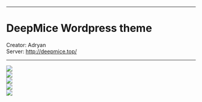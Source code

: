 <hr><p><h1>DeepMice Wordpress theme</h1></p>
<title>wtf</title>
Creator: Adryan<br>
Server: <a href="http://deepmice.top/">http://deepmice.top/</a>
<hr>
<img src="https://i.imgur.com/r9b2jlW.png" />
<br>
<img src="https://i.imgur.com/TODEWDo.png" />
<br>
<img src="https://i.imgur.com/ptc94Qu.png" />
<br>
<img src="https://i.imgur.com/sZWr72O.png" />
<br>
<img src="https://i.imgur.com/nQUqRZt.png" />
